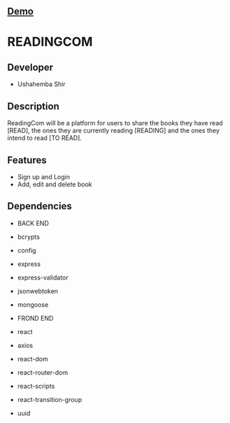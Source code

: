 ## [Demo](https://xenodochial-knuth-b38315.netlify.app/welcome)
READINGCOM 
===============
## Developer
* Ushahemba Shir

## Description
ReadingCom will be a platform for users to share the books they have read [READ], the ones they are currently reading [READING] and the ones they intend to read [TO READ].
## Features
* Sign up and Login
* Add, edit and delete book

## Dependencies
* BACK END
* bcrypts
* config
* express
* express-validator
* jsonwebtoken
* mongoose

* FROND END
* react
* axios
* react-dom
* react-router-dom
* react-scripts
* react-transition-group
* uuid





